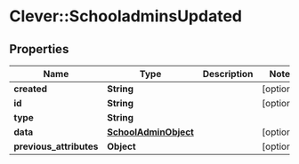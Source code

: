 # Clever::SchooladminsUpdated

## Properties
Name | Type | Description | Notes
------------ | ------------- | ------------- | -------------
**created** | **String** |  | [optional] 
**id** | **String** |  | [optional] 
**type** | **String** |  | 
**data** | [**SchoolAdminObject**](SchoolAdminObject.md) |  | [optional] 
**previous_attributes** | **Object** |  | [optional] 


